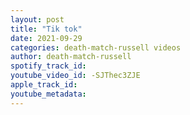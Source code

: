 ```yaml
---
layout: post
title: "Tik tok"
date: 2021-09-29
categories: death-match-russell videos
author: death-match-russell
spotify_track_id: 
youtube_video_id: -SJThec3ZJE
apple_track_id: 
youtube_metadata: 
---
```

